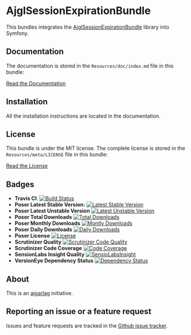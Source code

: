 AjglSessionExpirationBundle
===========================

This bundles integrates the [AjglSessionExpirationBundle](https://github.com/ajgarlag/AjglSessionExpirationBundle) library into Symfony.


Documentation
-------------

The documentation is stored in the `Resources/doc/index.md` file in this bundle:

[Read the Documentation](Resources/doc/index.md)


Installation
------------

All the installation instructions are located in the documentation.


License
-------

This bundle is under the MIT license. The complete license is stored in the `Resources/meta/LICENSE` file in this bundle:

[Read the License](Resources/meta/LICENSE)


Badges
------

* **Travis CI**: [![Build Status](https://travis-ci.org/ajgarlag/AjglSessionExpirationBundle.png?branch=master)](https://travis-ci.org/ajgarlag/AjglSessionExpirationBundle)
* **Poser Latest Stable Version:** [![Latest Stable Version](https://poser.pugx.org/ajgl/session-expiration-bundle/v/stable.png)](https://packagist.org/packages/ajgl/session-expiration-bundle)
* **Poser Latest Unstable Version** [![Latest Unstable Version](https://poser.pugx.org/ajgl/session-expiration-bundle/v/unstable.png)](https://packagist.org/packages/ajgl/session-expiration-bundle)
* **Poser Total Downloads** [![Total Downloads](https://poser.pugx.org/ajgl/session-expiration-bundle/downloads.png)](https://packagist.org/packages/ajgl/session-expiration-bundle)
* **Poser Monthly Downloads** [![Montly Downloads](https://poser.pugx.org/ajgl/session-expiration-bundle/d/monthly.png)](https://packagist.org/packages/ajgl/session-expiration-bundle)
* **Poser Daily Downloads** [![Daily Downloads](https://poser.pugx.org/ajgl/session-expiration-bundle/license.png)](https://packagist.org/packages/ajgl/session-expiration-bundle)
* **Poser License** [![License](https://poser.pugx.org/ajgl/session-expiration-bundle/d/daily.png)](https://packagist.org/packages/ajgl/session-expiration-bundle)
* **Scrutinizer Quality** [![Scrutinizer Code Quality](https://scrutinizer-ci.com/g/ajgarlag/AjglSessionExpirationBundle/badges/quality-score.png?b=master)](https://scrutinizer-ci.com/g/ajgarlag/AjglSessionExpirationBundle/?branch=master)
* **Scrutinizer Code Coverage** [![Code Coverage](https://scrutinizer-ci.com/g/ajgarlag/AjglSessionExpirationBundle/badges/coverage.png?b=master)](https://scrutinizer-ci.com/g/ajgarlag/AjglSessionExpirationBundle/?branch=master)
* **SensionLabs Insight Quality** [![SensioLabsInsight](https://insight.sensiolabs.com/projects/6a29aee8-c993-4a88-9815-f4eb8a7c064e/mini.png)](https://insight.sensiolabs.com/projects/6a29aee8-c993-4a88-9815-f4eb8a7c064e)
* **VersionEye Dependency Status** [![Dependency Status](https://www.versioneye.com/php/ajgl:session-expiration-bundle/dev-master/badge.png)](https://www.versioneye.com/php/ajgl:session-expiration-bundle/dev-master)


About
-----

This is an [ajgarlag](http://aj.garcialagar.es) initiative.


Reporting an issue or a feature request
---------------------------------------

Issues and feature requests are tracked in the [Github issue tracker](https://github.com/ajgarlag/AjglSessionExpirationBundle/issues).
